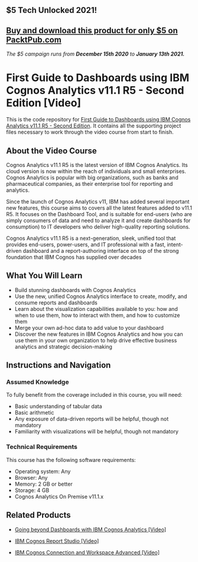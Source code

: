 ## $5 Tech Unlocked 2021!
[Buy and download this product for only $5 on PacktPub.com](https://www.packtpub.com/)
-----
*The $5 campaign         runs from __December 15th 2020__ to __January 13th 2021.__*

# First Guide to Dashboards using IBM Cognos Analytics v11.1 R5 - Second Edition [Video]
This is the code repository for [First Guide to Dashboards using IBM Cognos Analytics v11.1 R5 - Second Edition](https://www.packtpub.com/data/first-guide-to-dashboards-using-ibm-cognos-analytics-v11-1-r5-second-edition-video). It contains all the supporting project files necessary to work through the video course from start to finish.
## About the Video Course
Cognos Analytics v11.1 R5 is the latest version of IBM Cognos Analytics. Its cloud version is now within the reach of individuals and small enterprises. Cognos Analytics is popular with big organizations, such as banks and pharmaceutical companies, as their enterprise tool for reporting and analytics.

Since the launch of Cognos Analytics v11, IBM has added several important new features, this course aims to covers all the latest features added to v11.1 R5. It focuses on the Dashboard Tool, and is suitable for end-users (who are simply consumers of data and need to analyze it and create dashboards for consumption) to IT developers who deliver high-quality reporting solutions.

Cognos Analytics v11.1 R5 is a next-generation, sleek, unified tool that provides end-users, power-users, and IT professional with a fast, intent-driven dashboard and a report-authoring interface on top of the strong foundation that IBM Cognos has supplied over decades
	

<H2>What You Will Learn</H2>
<DIV class=book-info-will-learn-text>
<UL>
<LI>Build stunning dashboards with Cognos Analytics
<LI>Use the new, unified Cognos Analytics interface to create, modify, and consume reports and dashboards
<LI>Learn about the visualization capabilities available to you: how and when to use them, how to interact with them, and how to customize them
<LI>Merge your own ad-hoc data to add value to your dashboard
<LI>Discover the new features in IBM Cognos Analytics and how you can use them in your own organization to help drive effective business analytics and strategic decision-making</LI></UL></DIV>

## Instructions and Navigation
### Assumed Knowledge
To fully benefit from the coverage included in this course, you will need:<br/>
<UL>
<LI>Basic understanding of tabular data
<LI>Basic arithmetic
<LI>Any exposure of data-driven reports will be helpful, though not mandatory
<LI>Familiarity with visualizations will be helpful, though not mandatory</LI></UL>

### Technical Requirements
This course has the following software requirements:<br/>
<UL><LI>Operating system: Any
<LI>Browser: Any
<LI>Memory:  2 GB or better
<LI>Storage: 4 GB
<LI>Cognos Analytics On Premise v11.1.x</LI></UL>

## Related Products
* [Going beyond Dashboards with IBM Cognos Analytics [Video]](https://www.packtpub.com/big-data-and-business-intelligence/going-beyond-dashboards-ibm-cognos-analytics-video)

* [IBM Cognos Report Studio [Video]](https://www.packtpub.com/big-data-and-business-intelligence/ibm-cognos-report-studio-video)

* [IBM Cognos Connection and Workspace Advanced [Video]](https://www.packtpub.com/big-data-and-business-intelligence/ibm-cognos-connection-and-workspace-advanced-video)

